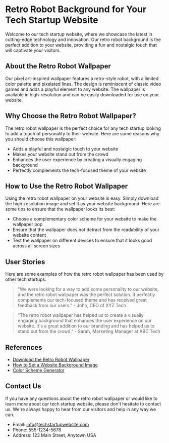 <!--font:Alegreya-->

# Retro Robot Background for Your Tech Startup Website

Welcome to our tech startup website, where we showcase the latest in cutting-edge technology and innovation. Our retro robot background is the perfect addition to your website, providing a fun and nostalgic touch that will captivate your visitors.

## About the Retro Robot Wallpaper

Our pixel art-inspired wallpaper features a retro-style robot, with a limited color palette and pixelated lines. The design is reminiscent of classic video games and adds a playful element to any website. The wallpaper is available in high-resolution and can be easily downloaded for use on your website.

## Why Choose the Retro Robot Wallpaper?

The retro robot wallpaper is the perfect choice for any tech startup looking to add a touch of personality to their website. Here are some reasons why you should choose this wallpaper:

- Adds a playful and nostalgic touch to your website
- Makes your website stand out from the crowd
- Enhances the user experience by creating a visually engaging background
- Perfectly complements the tech-focused theme of your website

## How to Use the Retro Robot Wallpaper

Using the retro robot wallpaper on your website is easy. Simply download the high-resolution image and set it as your website background. Here are some tips to ensure that the wallpaper looks its best:

- Choose a complementary color scheme for your website to make the wallpaper pop
- Ensure that the wallpaper does not detract from the readability of your website content
- Test the wallpaper on different devices to ensure that it looks good across all screen sizes

## User Stories

Here are some examples of how the retro robot wallpaper has been used by other tech startups:

> "We were looking for a way to add some personality to our website, and the retro robot wallpaper was the perfect solution. It perfectly complements our tech-focused theme and has received great feedback from our users." - John, CEO of XYZ Tech

> "The retro robot wallpaper has helped us to create a visually engaging background that enhances the user experience on our website. It's a great addition to our branding and has helped us to stand out from the crowd." - Sarah, Marketing Manager at ABC Tech

## References

- [Download the Retro Robot Wallpaper](#)
- [How to Set a Website Background Image](#)
- [Color Scheme Generator](#)

## Contact Us

If you have any questions about the retro robot wallpaper or would like to learn more about our tech startup website, please don't hesitate to contact us. We're always happy to hear from our visitors and help in any way we can.

- Email: info@techstartupwebsite.com
- Phone: 555-1234-5678
- Address: 123 Main Street, Anytown USA

<!--

Write me content for website with wallpaper which alt text is:

"A pixel art-inspired wallpaper featuring a retro-style robot, with a limited color palette and pixelated lines."

The name/title of the page should not be 1:1 copy of the alt text but rather a real content of the website which is using this wallpaper.

- Use markdown format 
- Start with heading
- Heading should be short and concise
- The content should look like a real website 
- The website should not be about the wallpaper, wallpaper is just a related background
- Heading should be contain work "wallpaper" or "background"
- Include real sections like references, contact, user stories, etc. use things relevant to the page purpose.
- Feel free to use structure like headings, bullets, numbering, blockquotes, paragraphs, horizontal lines, etc.
- You can use formatting like bold or _italic_
- You can include UTF-8 emojis
- Links should be only #hash anchors (and you can refer to the document itself)
- Do not include images


---


# Retro Robot Background for Your Tech Startup Website

Welcome to our tech startup website, where we showcase the latest in cutting-edge technology and innovation. Our retro robot background is the perfect addition to your website, providing a fun and nostalgic touch that will captivate your visitors.

## About the Retro Robot Wallpaper

Our pixel art-inspired wallpaper features a retro-style robot, with a limited color palette and pixelated lines. The design is reminiscent of classic video games and adds a playful element to any website. The wallpaper is available in high-resolution and can be easily downloaded for use on your website.

## Why Choose the Retro Robot Wallpaper?

The retro robot wallpaper is the perfect choice for any tech startup looking to add a touch of personality to their website. Here are some reasons why you should choose this wallpaper:

- Adds a playful and nostalgic touch to your website
- Makes your website stand out from the crowd
- Enhances the user experience by creating a visually engaging background
- Perfectly complements the tech-focused theme of your website

## How to Use the Retro Robot Wallpaper

Using the retro robot wallpaper on your website is easy. Simply download the high-resolution image and set it as your website background. Here are some tips to ensure that the wallpaper looks its best:

- Choose a complementary color scheme for your website to make the wallpaper pop
- Ensure that the wallpaper does not detract from the readability of your website content
- Test the wallpaper on different devices to ensure that it looks good across all screen sizes

## User Stories

Here are some examples of how the retro robot wallpaper has been used by other tech startups:

> "We were looking for a way to add some personality to our website, and the retro robot wallpaper was the perfect solution. It perfectly complements our tech-focused theme and has received great feedback from our users." - John, CEO of XYZ Tech

> "The retro robot wallpaper has helped us to create a visually engaging background that enhances the user experience on our website. It's a great addition to our branding and has helped us to stand out from the crowd." - Sarah, Marketing Manager at ABC Tech

## References

- [Download the Retro Robot Wallpaper](#)
- [How to Set a Website Background Image](#)
- [Color Scheme Generator](#)

## Contact Us

If you have any questions about the retro robot wallpaper or would like to learn more about our tech startup website, please don't hesitate to contact us. We're always happy to hear from our visitors and help in any way we can.

- Email: info@techstartupwebsite.com
- Phone: 555-1234-5678
- Address: 123 Main Street, Anytown USA

-->
